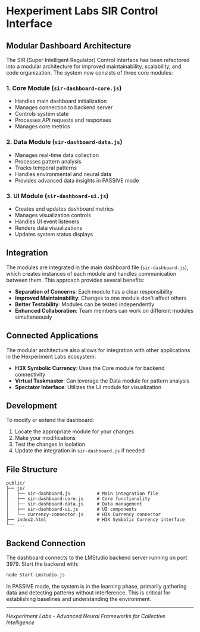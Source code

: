 # Hexperiment Labs SIR Control Interface

## Modular Dashboard Architecture

The SIR (Super Intelligent Regulator) Control Interface has been refactored into a modular architecture for improved maintainability, scalability, and code organization. The system now consists of three core modules:

### 1. Core Module (`sir-dashboard-core.js`)
- Handles main dashboard initialization
- Manages connection to backend server
- Controls system state
- Processes API requests and responses
- Manages core metrics

### 2. Data Module (`sir-dashboard-data.js`)
- Manages real-time data collection
- Processes pattern analysis
- Tracks temporal patterns
- Handles environmental and neural data
- Provides advanced data insights in PASSIVE mode

### 3. UI Module (`sir-dashboard-ui.js`)
- Creates and updates dashboard metrics
- Manages visualization controls
- Handles UI event listeners
- Renders data visualizations
- Updates system status displays

## Integration

The modules are integrated in the main dashboard file (`sir-dashboard.js`), which creates instances of each module and handles communication between them. This approach provides several benefits:

- **Separation of Concerns**: Each module has a clear responsibility
- **Improved Maintainability**: Changes to one module don't affect others
- **Better Testability**: Modules can be tested independently
- **Enhanced Collaboration**: Team members can work on different modules simultaneously

## Connected Applications

The modular architecture also allows for integration with other applications in the Hexperiment Labs ecosystem:

- **H3X Symbolic Currency**: Uses the Core module for backend connectivity
- **Virtual Taskmaster**: Can leverage the Data module for pattern analysis
- **Spectator Interface**: Utilizes the UI module for visualization

## Development

To modify or extend the dashboard:

1. Locate the appropriate module for your changes
2. Make your modifications
3. Test the changes in isolation
4. Update the integration in `sir-dashboard.js` if needed

## File Structure

```
public/
├── js/
│   ├── sir-dashboard.js          # Main integration file
│   ├── sir-dashboard-core.js     # Core functionality
│   ├── sir-dashboard-data.js     # Data management
│   ├── sir-dashboard-ui.js       # UI components
│   └── currency-connector.js     # H3X Currency connector
├── index2.html                   # H3X Symbolic Currency interface
└── ...
```

## Backend Connection

The dashboard connects to the LMStudio backend server running on port 3979. Start the backend with:

```bash
node Start-Lmstudio.js
```

In PASSIVE mode, the system is in the learning phase, primarily gathering data and detecting patterns without interference. This is critical for establishing baselines and understanding the environment.

---

*Hexperiment Labs - Advanced Neural Frameworks for Collective Intelligence*
